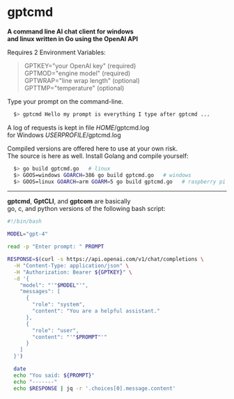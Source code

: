 
# gptcmd
**A command line AI chat client for windows  
and linux written in Go using the OpenAI API**

 Requires 2 Environment Variables:  
>   GPTKEY="your OpenAI key" (required)  
    GPTMOD="engine model" (required)  
    GPTWRAP="line wrap length" (optional)  
    GPTTMP="temperature" (optional)  

Type your prompt on the command-line.
```bash
  $> gptcmd Hello my prompt is everything I type after gptcmd ...

```

A log of requests is kept in file _HOME_/gptcmd.log  
for Windows _USERPROFILE_/gptcmd.log

Compiled versions are offered here to use at your own risk.  
The source is here as well. Install Golang and compile yourself:  
```bash
  $> go build gptcmd.go   # linux
  $> GOOS=windows GOARCH=386 go build gptcmd.go   # windows
  $> GOOS=linux GOARCH=arm GOARM=5 go build gptcmd.go   # raspberry pi

```


---
**gptcmd**, **GptCLI**, and **gptcom** are basically  
go, c, and python versions of the following bash script:

```bash
#!/bin/bash

MODEL="gpt-4"

read -p "Enter prompt: " PROMPT

RESPONSE=$(curl -s https://api.openai.com/v1/chat/completions \
  -H "Content-Type: application/json" \
  -H "Authorization: Bearer ${GPTKEY}" \
  -d '{
    "model": "'"$MODEL"'",
    "messages": [
      {
        "role": "system",
        "content": "You are a helpful assistant."
      },
      {
        "role": "user",
        "content": "'"$PROMPT"'"
      }
    ]
  }')

  date
  echo "You said: ${PROMPT}"
  echo "-------"
  echo $RESPONSE | jq -r '.choices[0].message.content'
```


